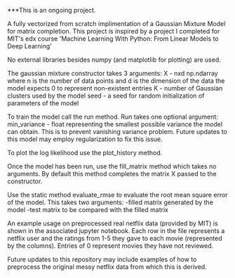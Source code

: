 ***This is an ongoing project.

A fully vectorized from scratch implimentation of a Gaussian Mixture Model for matrix completion.
This project is inspired by a project I completed for MIT's edx course 'Machine Learning With Python: From Linear Models to Deep Learning'

No external libraries besides numpy (and matplotlib for plotting) are used.

The gaussian mixture constructor takes 3 arguments:
X - nxd np.ndarray where n is the number of data points and d is the dimension of the data
    the model expects 0 to represent non-existent entries
K - number of Gaussian clusters used by the model
seed - a seed for random initialization of parameters of the model

To train the model call the run method. Run takes one optional argument:
min_variance - float representing the smallest possible variance the model can obtain. This is to prevent vanishing variance problem. Future updates to this model may employ regularization to fix this issue.

To plot the log likelihood use the plot_history method.

Once the model has been run, use the fill_matrix method which takes no arguments. By default this method completes the matrix X passed to the constructor.

Use the static method evaluate_rmse to evaluate the root mean square error of the model. This takes two arguments:
-filled matrix generated by the model
-test matrix to be compared with the filled matrix

An example usage on preprocessed real netflix data (provided by MIT) is shown in the associated jupyter notebook. Each row in the file represents a netflix user and the ratings from 1-5 they gave to each movie (represented by the columns).
Entries of 0 represent movies they have not reviewed.

Future updates to this repository may include examples of how to preprocess the original messy netflix data from which this is derived.
